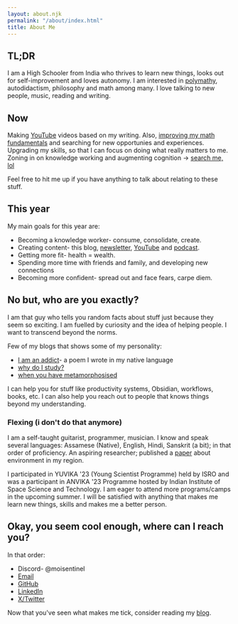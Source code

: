 ```yaml
---
layout: about.njk
permalink: "/about/index.html"
title: About Me
---
```

## TL;DR

I am a High Schooler from India who thrives to learn new things, looks out for self-improvement and loves autonomy. I am interested in [polymathy](/blog/p/another-renaissance), autodidactism, philosophy and math among many. I love talking to new people, music, reading and writing.

## Now

Making [YouTube](https://youtube.com/@nibirsankar) videos based on my writing. Also, [improving my math fundamentals](/blog/p/finding-attunement/) and searching for new opportunies and experiences. Upgrading my skills, so that I can focus on doing what really matters to me. Zoning in on knowledge working and augmenting cognition -> [search me, lol](/search/) 

Feel free to hit me up if you have anything to talk about relating to these stuff.

## This year


My main goals for this year are:

*   Becoming a knowledge worker- consume, consolidate, create.
*   Creating content- this blog, [newsletter](https://visionoflife.substack.com/), [YouTube](https://youtube.com/@nibirsankar) and [podcast](/pantheon/).
*   Getting more fit- health = wealth.
*   Spending more time with friends and family, and developing new connections
*   Becoming more confident- spread out and face fears, carpe diem.

## No but, who are you exactly?

I am that guy who tells you random facts about stuff just because they seem so exciting. I am fuelled by curiosity and the idea of helping people. I want to transcend beyond the norms.

Few of my blogs that shows some of my personality:

*   [I am an addict](https://moisentinel.github.io/blog/p/i-am-an-addict)\- a poem I wrote in my native language
*   [why do I study?](https://moisentinel.github.io/blog/p/why-do-i-study)
*   [when you have metamorphosised](https://moisentinel.github.io/blog/p/when-you-have-metamorphosised)

I can help you for stuff like productivity systems, Obsidian, workflows, books, etc. I can also help you reach out to people that knows things beyond my understanding.

### Flexing (i don't do that anymore)

I am a self-taught guitarist, programmer, musician. I know and speak several languages: Assamese (Native), English, Hindi, Sanskrit (a bit); in that order of proficiency. An aspiring researcher; published a [paper](https://osf.io/preprints/socarxiv/ytwqd/) about environment in my region.

I participated in YUVIKA '23 (Young Scientist Programme) held by ISRO and was a participant in ANVIKA '23 Programme hosted by Indian Institute of Space Science and Technology. I am eager to attend more programs/camps in the upcoming summer. I will be satisfied with anything that makes me learn new things, skills and makes me a better person.

## Okay, you seem cool enough, where can I reach you?

In that order:

*   Discord- @moisentinel
*   [Email](mailto:nibirsankar26@gmail.com)
*   [GitHub](https://github.com/moiSentineL)
*   [LinkedIn](https://www.linkedin.com/in/nibirsankar/)
*   [X/Twitter](https://twitter.com/moisentinel)

Now that you've seen what makes me tick, consider reading my [blog](https://nibirsan.org/blog/).